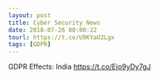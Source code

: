 ```yaml
---
layout: post
title: Cyber Security News
date: 2018-07-26 00:00:22
tourl: https://t.co/U9KYaU2Lgx
tags: [GDPR]
---
```

GDPR Effects: India https://t.co/Ejo9yDy7gJ